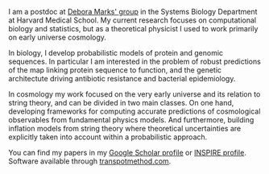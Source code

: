 
<br><br>

I am a postdoc at [Debora Marks' group](https://marks.hms.harvard.edu/) in the Systems Biology Department at Harvard Medical School. My current research focuses on computational biology and statistics, but as a theoretical physicist I used to work primarily on early universe cosmology. 

In biology, I develop probabilistic models of protein and genomic sequences. In particular I am interested in the problem of robust predictions of the map linking protein sequence to function, and the genetic architectute driving antibiotic resistance and bacterial epidemiology.

In cosmology my work focused on the very early universe and its relation to string theory, and can be divided in two main classes. On one hand, developing frameworks for computing accurate predictions of cosmological observables from fundamental physics models. And furthermore, building inflation models from string theory where theoretical uncertainties are explicitly taken into account within a probabilistic approach.
 

You can find my papers in my [Google Scholar profile](https://scholar.google.com/citations?user=Ue5LxsIAAAAJ&hl=en) or [INSPIRE profile](http://inspirehep.net/author/profile/Mafalda.Dias.1). Software available through [transpotmethod.com](https://transportmethod.com/).

<!--Prior to Harvard, I worked at the theory group at DESY in Hamburg and the Astronomy Center at Sussex University, where I also did my PhD under the supervision of Prof. Andrew Liddle. You can see my CV -->
